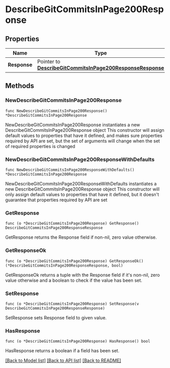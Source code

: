 # DescribeGitCommitsInPage200Response

## Properties

Name | Type | Description | Notes
------------ | ------------- | ------------- | -------------
**Response** | Pointer to [**DescribeGitCommitsInPage200ResponseResponse**](DescribeGitCommitsInPage200ResponseResponse.md) |  | [optional] 

## Methods

### NewDescribeGitCommitsInPage200Response

`func NewDescribeGitCommitsInPage200Response() *DescribeGitCommitsInPage200Response`

NewDescribeGitCommitsInPage200Response instantiates a new DescribeGitCommitsInPage200Response object
This constructor will assign default values to properties that have it defined,
and makes sure properties required by API are set, but the set of arguments
will change when the set of required properties is changed

### NewDescribeGitCommitsInPage200ResponseWithDefaults

`func NewDescribeGitCommitsInPage200ResponseWithDefaults() *DescribeGitCommitsInPage200Response`

NewDescribeGitCommitsInPage200ResponseWithDefaults instantiates a new DescribeGitCommitsInPage200Response object
This constructor will only assign default values to properties that have it defined,
but it doesn't guarantee that properties required by API are set

### GetResponse

`func (o *DescribeGitCommitsInPage200Response) GetResponse() DescribeGitCommitsInPage200ResponseResponse`

GetResponse returns the Response field if non-nil, zero value otherwise.

### GetResponseOk

`func (o *DescribeGitCommitsInPage200Response) GetResponseOk() (*DescribeGitCommitsInPage200ResponseResponse, bool)`

GetResponseOk returns a tuple with the Response field if it's non-nil, zero value otherwise
and a boolean to check if the value has been set.

### SetResponse

`func (o *DescribeGitCommitsInPage200Response) SetResponse(v DescribeGitCommitsInPage200ResponseResponse)`

SetResponse sets Response field to given value.

### HasResponse

`func (o *DescribeGitCommitsInPage200Response) HasResponse() bool`

HasResponse returns a boolean if a field has been set.


[[Back to Model list]](../README.md#documentation-for-models) [[Back to API list]](../README.md#documentation-for-api-endpoints) [[Back to README]](../README.md)


